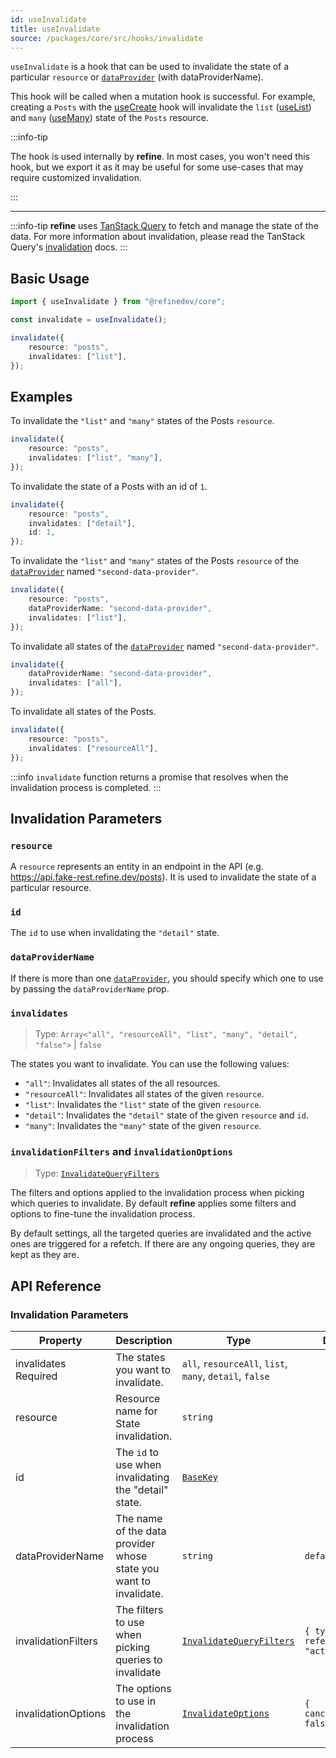```yaml
---
id: useInvalidate
title: useInvalidate
source: /packages/core/src/hooks/invalidate
---
```


`useInvalidate` is a hook that can be used to invalidate the state of a particular `resource` or [`dataProvider`][data-provider] (with dataProviderName).

This hook will be called when a mutation hook is successful. For example, creating a `Posts` with the [useCreate](/docs/api-reference/core/hooks/data/useCreate/) hook will invalidate the `list` ([useList](/docs/api-reference/core/hooks/data/useList/)) and `many` ([useMany](/docs/api-reference/core/hooks/data/useMany/)) state of the `Posts` resource.

:::info-tip

The hook is used internally by **refine**. In most cases, you won't need this hook, but we export it as it may be useful for some use-cases that may require customized invalidation.

:::

---

:::info-tip
**refine** uses [TanStack Query](https://tanstack.com/query/latest) to fetch and manage the state of the data. For more information about invalidation, please read the TanStack Query's [invalidation](https://tanstack.com/query/v4/docs/react/guides/query-invalidation) docs.
:::

## Basic Usage

```ts
import { useInvalidate } from "@refinedev/core";

const invalidate = useInvalidate();

invalidate({
    resource: "posts",
    invalidates: ["list"],
});
```

## Examples

To invalidate the `"list"` and `"many"` states of the Posts `resource`.

```ts
invalidate({
    resource: "posts",
    invalidates: ["list", "many"],
});
```

To invalidate the state of a Posts with an id of `1`.

```ts
invalidate({
    resource: "posts",
    invalidates: ["detail"],
    id: 1,
});
```

To invalidate the `"list"` and `"many"` states of the Posts `resource` of the [`dataProvider`][data-provider] named `"second-data-provider"`.

```ts
invalidate({
    resource: "posts",
    dataProviderName: "second-data-provider",
    invalidates: ["list"],
});
```

To invalidate all states of the [`dataProvider`][data-provider] named `"second-data-provider"`.

```ts
invalidate({
    dataProviderName: "second-data-provider",
    invalidates: ["all"],
});
```

To invalidate all states of the Posts.

```ts
invalidate({
    resource: "posts",
    invalidates: ["resourceAll"],
});
```

:::info
`invalidate` function returns a promise that resolves when the invalidation process is completed.
:::

## Invalidation Parameters

### `resource`

A `resource` represents an entity in an endpoint in the API (e.g. https://api.fake-rest.refine.dev/posts). It is used to invalidate the state of a particular resource.

### `id`

The `id` to use when invalidating the `"detail"` state.

### `dataProviderName`

If there is more than one [`dataProvider`][data-provider], you should specify which one to use by passing the `dataProviderName` prop.

### `invalidates` <PropTag required />

> Type: `Array<"all", "resourceAll", "list", "many", "detail", "false">` | `false`

The states you want to invalidate. You can use the following values:

-   `"all"`: Invalidates all states of the all resources.
-   `"resourceAll"`: Invalidates all states of the given `resource`.
-   `"list"`: Invalidates the `"list"` state of the given `resource`.
-   `"detail"`: Invalidates the `"detail"` state of the given `resource` and `id`.
-   `"many"`: Invalidates the `"many"` state of the given `resource`.

### `invalidationFilters` and `invalidationOptions`

> Type: [`InvalidateQueryFilters`](https://tanstack.com/query/latest/docs/react/reference/QueryClient#queryclientinvalidatequeries)

The filters and options applied to the invalidation process when picking which queries to invalidate. By default **refine** applies some filters and options to fine-tune the invalidation process.

By default settings, all the targeted queries are invalidated and the active ones are triggered for a refetch. If there are any ongoing queries, they are kept as they are.

## API Reference

### Invalidation Parameters

| Property                                                                                              | Description                                                       | Type                                                                                                                        | Default                                  |
| ----------------------------------------------------------------------------------------------------- | ----------------------------------------------------------------- | --------------------------------------------------------------------------------------------------------------------------- | ---------------------------------------- |
| <div className="required-block"><div>invalidates</div> <div className="required">Required</div></div> | The states you want to invalidate.                                | `all`, `resourceAll`, `list`, `many`, `detail`, `false`                                                                     |                                          |
| resource                                                                                              | Resource name for State invalidation.                             | `string`                                                                                                                    |                                          |
| id                                                                                                    | The `id` to use when invalidating the "detail" state.             | [`BaseKey`](/api-reference/core/interfaces.md#basekey)                                                                      |                                          |
| dataProviderName                                                                                      | The name of the data provider whose state you want to invalidate. | `string`                                                                                                                    | `default`                                |
| invalidationFilters                                                                                   | The filters to use when picking queries to invalidate             | [`InvalidateQueryFilters`](https://tanstack.com/query/latest/docs/react/reference/QueryClient#queryclientinvalidatequeries) | `{ type: "all", refetchType: "active" }` |
| invalidationOptions                                                                                   | The options to use in the invalidation process                    | [`InvalidateOptions`](https://tanstack.com/query/latest/docs/react/reference/QueryClient#queryclientinvalidatequeries)      | `{ cancelRefetch: false }`               |

[data-provider]: /docs/api-reference/core/providers/data-provider/

